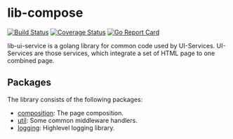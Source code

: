 
# lib-compose

[![Build Status](https://api.travis-ci.org/tarent/lib-compose.svg)](https://travis-ci.org/tarent/lib-compose) [![Coverage Status](https://coveralls.io/repos/tarent/lib-compose/badge.svg?branch=master&service=github)](https://coveralls.io/github/smancke/guble?branch=master) [![Go Report Card](https://goreportcard.com/badge/github.com/tarent/lib-compose)](https://goreportcard.com/report/github.com/tarent/lib-compose)

lib-ui-service is a golang library for common code used by UI-Services.
UI-Services are those services, which integrate a set of HTML page to one combined page.

## Packages
The library consists of the following packages:

- [composition](composition/README.md): The page composition.
- [util](util/README.md): Some common middleware handlers.
- [logging](logging/README.md): Highlevel logging library.

